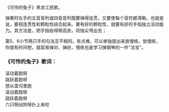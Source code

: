 

《可怜的兔子》黑龙江民歌。

弹奏时左手的五音音列或四音音列既要弹得连贯，又要使每个音符都清晰。也就是说，要把连贯性和颗粒性结合起来。要有好的颗粒性，就要有好的手指独立活动能力。其方法是，把手指抬得稍高些，将指尖甩出去；

第5、6小节两只手的句法互不相同，有点难，可以单独提出来放慢练。放慢练，你就有时间想，就容易弹对、弹好。慢练也是学习弹钢琴的一件"法宝"。

### 《可怜的兔子》歌词：

滚动着跑呀  
跳跃着跑呀  
想从垄沟里跑  
滚动着跑呀  
跳跃着跑呀  
六只呀凶狗呀扑上来咬

